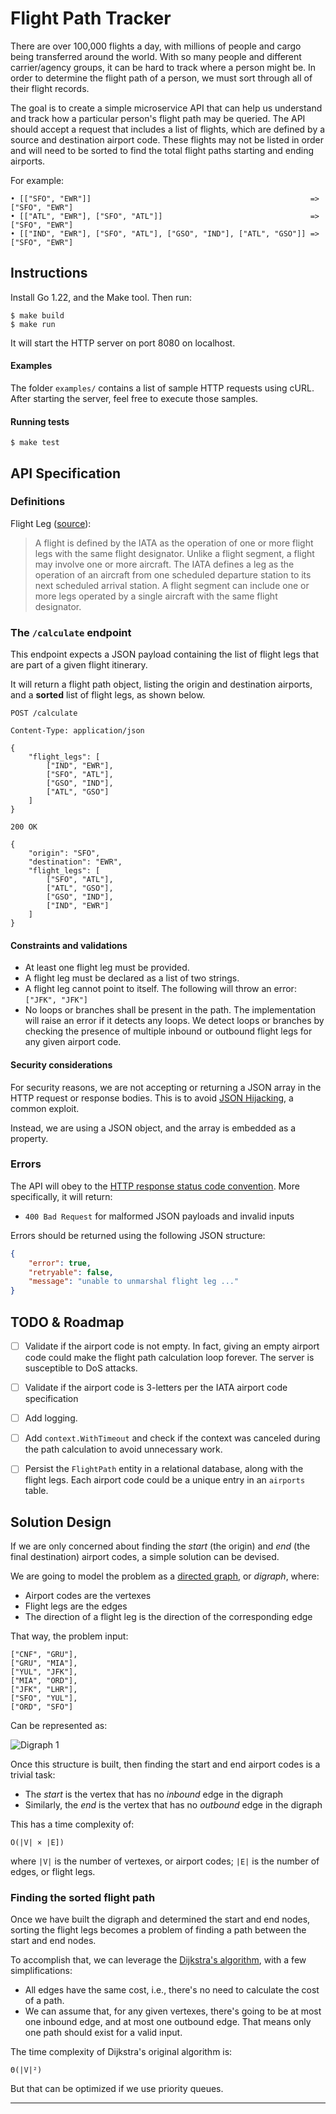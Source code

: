 # Flight Path Tracker

There are over 100,000 flights a day, with millions of people and cargo being transferred around the world. With so many people and different carrier/agency groups, it can be hard to track where a person might be. In order to determine the flight path of a person, we must sort through all of their flight records.

The goal is to create a simple microservice API that can help us understand and track how a particular person's flight path may be queried. The API should accept a request that includes a list of flights, which are defined by a source and destination airport code. These flights may not be listed in order and will need to be sorted to find the total flight paths starting and ending airports.

For example:

```
• [["SFO", "EWR"]]                                                 => ["SFO", "EWR"]
• [["ATL", "EWR"], ["SFO", "ATL"]]                                 => ["SFO", "EWR"]
• [["IND", "EWR"], ["SFO", "ATL"], ["GSO", "IND"], ["ATL", "GSO"]] => ["SFO", "EWR"]
```

## Instructions

Install Go 1.22, and the Make tool. Then run:

```shell
$ make build
$ make run
```

It will start the HTTP server on port 8080 on localhost.

#### Examples

The folder `examples/` contains a list of sample HTTP requests using cURL. After starting the server, feel free to execute those samples.

#### Running tests

```shell
$ make test
```

## API Specification

### Definitions

Flight Leg ([source](https://aviation.stackexchange.com/questions/14567/what-is-the-difference-between-slice-segment-and-leg)):
> A flight is defined by the IATA as the operation of one or more flight legs with the same flight designator. Unlike a flight segment, a flight may involve one or more aircraft. The IATA defines a leg as the operation of an aircraft from one scheduled departure station to its next scheduled arrival station. A flight segment can include one or more legs operated by a single aircraft with the same flight designator.

### The `/calculate` endpoint

This endpoint expects a JSON payload containing the list of flight legs that are part of a given flight itinerary.

It will return a flight path object, listing the origin and destination airports, and a **sorted** list of flight legs, as shown below.

```
POST /calculate

Content-Type: application/json

{
    "flight_legs": [
        ["IND", "EWR"], 
        ["SFO", "ATL"], 
        ["GSO", "IND"], 
        ["ATL", "GSO"]
    ]
}

200 OK

{
    "origin": "SFO",
    "destination": "EWR",
    "flight_legs": [
        ["SFO", "ATL"],
        ["ATL", "GSO"],
        ["GSO", "IND"],
        ["IND", "EWR"]
    ]
}
```

#### Constraints and validations

- At least one flight leg must be provided.
- A flight leg must be declared as a list of two strings.
- A flight leg cannot point to itself. The following will throw an error: `["JFK", "JFK"]`
- No loops or branches shall be present in the path. The implementation will raise an error if it detects any loops. We detect loops or branches by checking the presence of multiple inbound or outbound flight legs for any given airport code.

#### Security considerations

For security reasons, we are not accepting or returning a JSON array in the HTTP request or response bodies. This is to avoid [JSON Hijacking](https://stackoverflow.com/questions/43717574/javascript-why-shouldnt-the-server-respond-with-a-json-array), a common exploit.

Instead, we are using a JSON object, and the array is embedded as a property.

### Errors

The API will obey to the [HTTP response status code convention](https://developer.mozilla.org/en-US/docs/Web/HTTP/Status). More specifically, it will return:

- `400 Bad Request` for malformed JSON payloads and invalid inputs

Errors should be returned using the following JSON structure:

```json
{
    "error": true,
    "retryable": false,
    "message": "unable to unmarshal flight leg ..."
}
```

## TODO & Roadmap

- [ ] Validate if the airport code is not empty. In fact, giving an empty airport code could make the flight path calculation loop forever. The server is susceptible to DoS attacks.
- [ ] Validate if the airport code is 3-letters per the IATA airport code specification
- [ ] Add logging.
- [ ] Add `context.WithTimeout` and check if the context was canceled during the path calculation to avoid unnecessary work.
- [ ] Persist the `FlightPath` entity in a relational database, along with the flight legs. Each airport code could be a unique entry in an `airports` table.


## Solution Design

If we are only concerned about finding the *start* (the origin) and *end* (the final destination) airport codes, a simple solution can be devised.

We are going to model the problem as a [directed graph](https://en.wikipedia.org/wiki/Directed_graph), or *digraph*, where:

- Airport codes are the vertexes
- Flight legs are the edges
- The direction of a flight leg is the direction of the corresponding edge

That way, the problem input:

```
["CNF", "GRU"],
["GRU", "MIA"],
["YUL", "JFK"],
["MIA", "ORD"],
["JFK", "LHR"],
["SFO", "YUL"],
["ORD", "SFO"]
```

Can be represented as:

![Digraph 1](doc/digraph-1.png)

Once this structure is built, then finding the start and end airport codes is a trivial task:

- The *start* is the vertex that has no _inbound_ edge in the digraph
- Similarly, the *end* is the vertex that has no _outbound_ edge in the digraph

This has a time complexity of:
```
O(|V| × |E])
```
where `|V|` is the number of vertexes, or airport codes; `|E|` is the number of edges, or flight legs.

### Finding the sorted flight path

Once we have built the digraph and determined the start and end nodes, sorting the flight legs becomes a problem of finding a path between the start and end nodes.

To accomplish that, we can leverage the [Dijkstra's algorithm](https://en.wikipedia.org/wiki/Dijkstra's_algorithm), with a few simplifications: 
- All edges have the same cost, i.e., there's no need to calculate the cost of a path.
- We can assume that, for any given vertexes, there's going to be at most one inbound edge, and at most one outbound edge. That means only one path should exist for a valid input.

The time complexity of Dijkstra's original algorithm is:
```
Θ(|V|²)
```
But that can be optimized if we use priority queues.

---